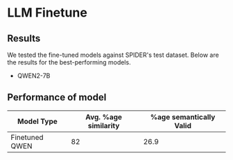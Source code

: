 # LLM Finetune

## Results 
We tested the fine-tuned models against SPIDER's test dataset. Below are the results for the best-performing models.
- QWEN2-7B

## Performance of model
| Model Type | Avg. %age similarity | %age semantically Valid |
|------------|------------|---------------------|
| Finetuned QWEN | 82     | 26.9                |

<!-- ## Results
We tested all SQL fine-tuned models against SPIDER's validation dataset and compared their performance with a SQL fine-tuned version of WizardCoder, the previous best-performing CUPLV model. (Note: No TSQL fine-tuned models were tested yet, coming soon.)
- Flan-T5 (248M): we changed the temperature value and enabled or disabled beam search. Below is the performance with the optimal settings.
- QWEN-2-7B-Instruct (7B): coming soon
- WizardCoder (15B)

#### Performance by Query Difficulty
| Model Type                        | Easy Queries | Medium Queries | Hard Queries | Extra Hard Queries | All Queries |
|-----------------------------------|--------------|----------------|--------------|--------------------|-------------|
| **No Fine Tuning Flan-T5-Base**   | 0%           | 0%             | 0%           | 0%                 | 0%          |
| **Finetuned-Flan-T5-Base (Temp = .45)** | 15.7%        | 4%             | 0%           | 0%                 | 5.5%        |
| **Finetuned-Flan-T5-Base**<br>(NumBeams=5, Temp = .7) | 19.4%        | 11.2%         | 12.1%         | 4.8%               | 12.3%       |
| **Finetuned-Wizard-Coder-Natsql** | 70.2%        | 63.9%          | 46%          | 34.9%              | 57.7%       |

#### Example Correct Queries

- **Query 1 (Flan-T5 performance)**:
  - Desired: `SELECT T2.name, T2.location FROM concert AS T1 JOIN stadium AS T2 ON T1.stadium_id = T2.stadium_id WHERE T1.Year = 2014 INTERSECT SELECT T2.name, T2.location FROM concert AS T1 JOIN stadium AS T2 ON T1.stadium_id = T2.stadium_id WHERE T1.Year = 2015`
  - Predicted: `SELECT t1.name, t1.location FROM stadium AS t1 JOIN concert AS t2 ON t1.stadium_id = t2.stadium_id WHERE t2.year = 2014 INTERSECT SELECT t1.name, t1.location FROM stadium AS t1 JOIN concert AS t2 ON t1.stadium_id = t2.stadium_id WHERE t2.year = 2015`

- **Query 2 (Flan-T5 performance)**:
  - Desired: `SELECT t1.name FROM employee AS t1 JOIN evaluation AS t2 ON t1.Employee_ID = t2.Employee_ID GROUP BY t2.Employee_ID ORDER BY count(*) DESC LIMIT 1`
  - Predicted: `SELECT t1.name FROM employee AS t1 JOIN evaluation AS t2 ON t1.employee_id = t2.employee_id GROUP BY t2.employee_id ORDER BY COUNT(*) DESC LIMIT 1`

#### Example Incorrect Queries

- **Query 1 (Flan-T5 performance)**:
  - Desired: `SELECT t1.name FROM employee AS t1 JOIN evaluation AS t2 ON t1.Employee_ID = t2.Employee_ID ORDER BY t2.bonus DESC LIMIT 1`
  - Predicted: `SELECT t1.name FROM evaluation AS t1 JOIN employee AS t2 ON t1.employee_id = t2.employee_id GROUP BY t2.employee_id ORDER BY COUNT(*) DESC LIMIT 1`

- **Query 2 (Flan-T5 performance)**:
  - Desired: `SELECT version_number, template_type_code FROM Templates WHERE version_number > 5`
  - Predicted: `SELECT t1.template_type_code, COUNT(*) FROM templates AS t1 JOIN ref_template_types AS t2 ON t1.template_type_code = t2.template_type_code GROUP BY t1.template_type_code` -->
